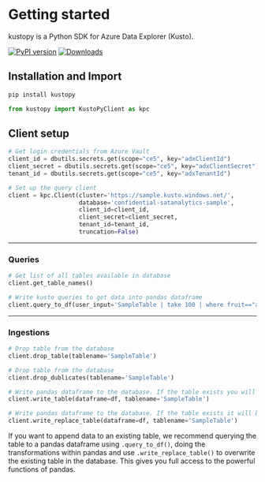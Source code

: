 # Getting started
kustopy is a Python SDK for Azure Data Explorer (Kusto).

[![PyPI version](https://badge.fury.io/py/kustopy.svg)](https://badge.fury.io/py/kustopy)
[![Downloads](https://pepy.tech/badge/kustopy)](https://pepy.tech/project/kustopy)
## Installation and Import
```bash
pip install kustopy
```

```python
from kustopy import KustoPyClient as kpc
```
## Client setup
```python
# Get login credentials from Azure Vault
client_id = dbutils.secrets.get(scope="ce5", key="adxClientId")
client_secret = dbutils.secrets.get(scope="ce5", key="adxClientSecret")
tenant_id = dbutils.secrets.get(scope="ce5", key="adxTenantId")

# Set up the query client
client = kpc.Client(cluster='https://sample.kusto.windows.net/',
                    database='confidential-satanalytics-sample',
                    client_id=client_id,
                    client_secret=client_secret,
                    tenant_id=tenant_id,
                    truncation=False)
```
---
### Queries
```python
# Get list of all tables available in database
client.get_table_names()
```

```python
# Write kusto queries to get data into pandas dataframe
client.query_to_df(user_input='SampleTable | take 100 | where fruit=="apple"')
```

---
### Ingestions


```python
# Drop table from the database
client.drop_table(tablename='SampleTable')
```

```python
# Drop table from the database
client.drop_dublicates(tablename='SampleTable')
```

```python
# Write pandas dataframe to the database. If the table exists you will get an Error.
client.write_table(dataframe=df, tablename='SampleTable')
```

```python
# Write pandas dataframe to the database. If the table exists it will be replaced.
client.write_replace_table(dataframe=df, tablename='SampleTable')
```

If you want to append data to an existing table, we recommend querying the table to a pandas dataframe using
```.query_to_df()```, doing the transformations within pandas and use ```.write_replace_table()``` to overwrite the 
existing table in the database. This gives you full access to the powerful functions of pandas.